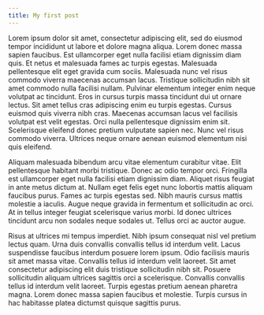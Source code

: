 ```yaml
---
title: My first post
---
```


Lorem ipsum dolor sit amet, consectetur adipiscing elit, sed do eiusmod tempor incididunt ut labore et dolore magna aliqua. Lorem donec massa sapien faucibus. Est ullamcorper eget nulla facilisi etiam dignissim diam quis. Et netus et malesuada fames ac turpis egestas. Malesuada pellentesque elit eget gravida cum sociis. Malesuada nunc vel risus commodo viverra maecenas accumsan lacus. Tristique sollicitudin nibh sit amet commodo nulla facilisi nullam. Pulvinar elementum integer enim neque volutpat ac tincidunt. Eros in cursus turpis massa tincidunt dui ut ornare lectus. Sit amet tellus cras adipiscing enim eu turpis egestas. Cursus euismod quis viverra nibh cras. Maecenas accumsan lacus vel facilisis volutpat est velit egestas. Orci nulla pellentesque dignissim enim sit. Scelerisque eleifend donec pretium vulputate sapien nec. Nunc vel risus commodo viverra. Ultrices neque ornare aenean euismod elementum nisi quis eleifend.

Aliquam malesuada bibendum arcu vitae elementum curabitur vitae. Elit pellentesque habitant morbi tristique. Donec ac odio tempor orci. Fringilla est ullamcorper eget nulla facilisi etiam dignissim diam. Aliquet risus feugiat in ante metus dictum at. Nullam eget felis eget nunc lobortis mattis aliquam faucibus purus. Fames ac turpis egestas sed. Nibh mauris cursus mattis molestie a iaculis. Augue neque gravida in fermentum et sollicitudin ac orci. At in tellus integer feugiat scelerisque varius morbi. Id donec ultrices tincidunt arcu non sodales neque sodales ut. Tellus orci ac auctor augue.

Risus at ultrices mi tempus imperdiet. Nibh ipsum consequat nisl vel pretium lectus quam. Urna duis convallis convallis tellus id interdum velit. Lacus suspendisse faucibus interdum posuere lorem ipsum. Odio facilisis mauris sit amet massa vitae. Convallis tellus id interdum velit laoreet. Sit amet consectetur adipiscing elit duis tristique sollicitudin nibh sit. Posuere sollicitudin aliquam ultrices sagittis orci a scelerisque. Convallis convallis tellus id interdum velit laoreet. Turpis egestas pretium aenean pharetra magna. Lorem donec massa sapien faucibus et molestie. Turpis cursus in hac habitasse platea dictumst quisque sagittis purus.
